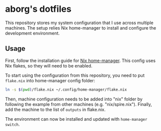 # aborg's dotfiles

This repository stores my system configuration that I use across multiple machines.
The setup relies Nix home-manager to install and configure the development environment.

## Usage

First, follow the installation guide for [Nix home-manager](https://github.com/nix-community/home-manager).
This config uses Nix flakes, so they will need to be enabled.

To start using the configuration from this repository, you need to put `flake.nix` into home-manager config folder:
```sh
ln -s $(pwd)/flake.nix ~/.config/home-manager/flake.nix
```

Then, machine configuration needs to be added into "nix" folder by following the example from other
machines (e.g. "nix/spire.nix").
Finally, add the machine to the list of `outputs` in flake.nix.

The environment can now be installed and updated with `home-manager switch`.
